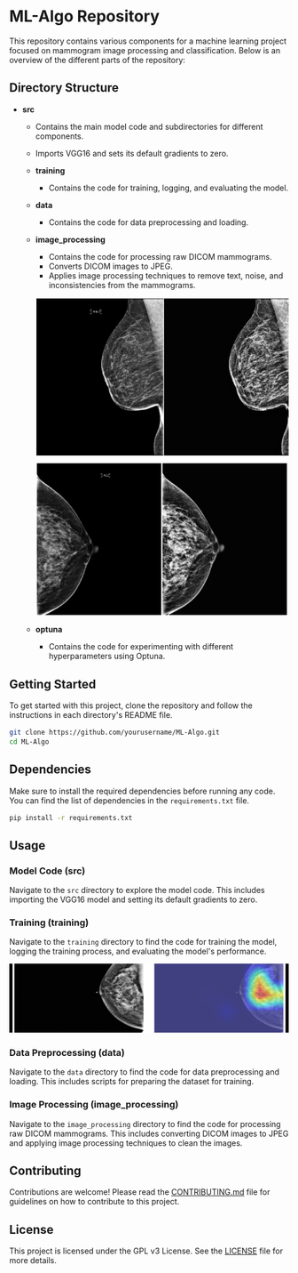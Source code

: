 # ML-Algo Repository

This repository contains various components for a machine learning project focused on mammogram image processing and classification. Below is an overview of the different parts of the repository:

## Directory Structure

- **src**
    - Contains the main model code and subdirectories for different components.
    - Imports VGG16 and sets its default gradients to zero.
    - **training**
        - Contains the code for training, logging, and evaluating the model.
    - **data**
        - Contains the code for data preprocessing and loading.
    - **image_processing**
        - Contains the code for processing raw DICOM mammograms.
        - Converts DICOM images to JPEG.
        - Applies image processing techniques to remove text, noise, and inconsistencies from the mammograms.
     
      
        ![alt text](<src/dicom_to_jpeg/Screenshot 2025-01-01 145223.png>)
        ![alt text](<src/dicom_to_jpeg/Screenshot 2025-01-01 145334.png>)
    - **optuna**
        - Contains the code for experimenting with different hyperparameters using Optuna.

## Getting Started

To get started with this project, clone the repository and follow the instructions in each directory's README file.

```bash
git clone https://github.com/yourusername/ML-Algo.git
cd ML-Algo
```

## Dependencies

Make sure to install the required dependencies before running any code. You can find the list of dependencies in the `requirements.txt` file.

```bash
pip install -r requirements.txt
```

## Usage

### Model Code (src)

Navigate to the `src` directory to explore the model code. This includes importing the VGG16 model and setting its default gradients to zero.

### Training (training)

Navigate to the `training` directory to find the code for training the model, logging the training process, and evaluating the model's performance.

![alt text](src/training/Selection_186.png)

### Data Preprocessing (data)

Navigate to the `data` directory to find the code for data preprocessing and loading. This includes scripts for preparing the dataset for training.

### Image Processing (image_processing)

Navigate to the `image_processing` directory to find the code for processing raw DICOM mammograms. This includes converting DICOM images to JPEG and applying image processing techniques to clean the images.


## Contributing

Contributions are welcome! Please read the [CONTRIBUTING.md](CONTRIBUTING.md) file for guidelines on how to contribute to this project.

## License

This project is licensed under the GPL v3 License. See the [LICENSE](LICENSE) file for more details.
